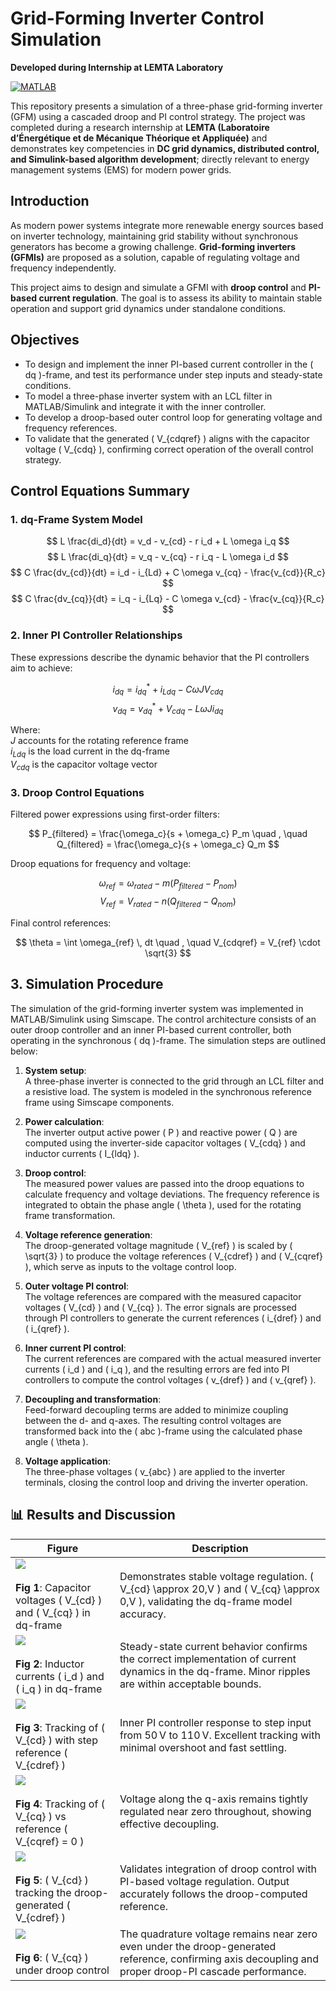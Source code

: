 # Grid-Forming Inverter Control Simulation  
**Developed during Internship at LEMTA Laboratory**

[![MATLAB](https://img.shields.io/badge/MATLAB-R2024b-orange)](https://www.mathworks.com/products/matlab.html)


This repository presents a simulation of a three-phase grid-forming inverter (GFM) using a cascaded droop and PI control strategy. The project was completed during a research internship at **LEMTA (Laboratoire d’Énergétique et de Mécanique Théorique et Appliquée)** and demonstrates key competencies in **DC grid dynamics, distributed control, and Simulink-based algorithm development**; directly relevant to energy management systems (EMS) for modern power grids.

## Introduction

As modern power systems integrate more renewable energy sources based on inverter technology, maintaining grid stability without synchronous generators has become a growing challenge. **Grid-forming inverters (GFMIs)** are proposed as a solution, capable of regulating voltage and frequency independently.

This project aims to design and simulate a GFMI with **droop control** and **PI-based current regulation**. The goal is to assess its ability to maintain stable operation and support grid dynamics under standalone conditions.



## Objectives

- To design and implement the inner PI-based current controller in the \( dq \)-frame, and test its performance under step inputs and steady-state conditions.  
- To model a three-phase inverter system with an LCL filter in MATLAB/Simulink and integrate it with the inner controller.  
- To develop a droop-based outer control loop for generating voltage and frequency references.  
- To validate that the generated \( V_{cdqref} \) aligns with the capacitor voltage \( V_{cdq} \), confirming correct operation of the overall control strategy.

## Control Equations Summary

###  1. dq-Frame System Model

$$
L \frac{di_d}{dt} = v_d - v_{cd} - r i_d + L \omega i_q
$$
$$
L \frac{di_q}{dt} = v_q - v_{cq} - r i_q - L \omega i_d
$$
$$
C \frac{dv_{cd}}{dt} = i_d - i_{Ld} + C \omega v_{cq} - \frac{v_{cd}}{R_c}
$$
$$
C \frac{dv_{cq}}{dt} = i_q - i_{Lq} - C \omega v_{cd} - \frac{v_{cq}}{R_c}
$$

### 2. Inner PI Controller Relationships

These expressions describe the dynamic behavior that the PI controllers aim to achieve:

$$
i_{dq} = i_{dq}^* + i_{Ldq} - C \omega J V_{cdq}
$$
$$
v_{dq} = v_{dq}^* + V_{cdq} - L \omega J i_{dq}
$$

Where:  
$J$ accounts for the rotating reference frame  
$i_{Ldq}$ is the load current in the dq-frame  
$V_{cdq}$ is the capacitor voltage vector

### 3. Droop Control Equations

Filtered power expressions using first-order filters:

$$
P_{filtered} = \frac{\omega_c}{s + \omega_c} P_m \quad , \quad Q_{filtered} = \frac{\omega_c}{s + \omega_c} Q_m
$$

Droop equations for frequency and voltage:

$$
\omega_{ref} = \omega_{rated} - m(P_{filtered} - P_{nom})
$$
$$
V_{ref} = V_{rated} - n(Q_{filtered} - Q_{nom})
$$

Final control references:

$$
\theta = \int \omega_{ref} \, dt \quad , \quad V_{cdqref} = V_{ref} \cdot \sqrt{3}
$$

## 3. Simulation Procedure

The simulation of the grid-forming inverter system was implemented in MATLAB/Simulink using Simscape. The control architecture consists of an outer droop controller and an inner PI-based current controller, both operating in the synchronous \( dq \)-frame. The simulation steps are outlined below:

1. **System setup**:  
   A three-phase inverter is connected to the grid through an LCL filter and a resistive load. The system is modeled in the synchronous reference frame using Simscape components.

2. **Power calculation**:  
   The inverter output active power \( P \) and reactive power \( Q \) are computed using the inverter-side capacitor voltages \( V_{cdq} \) and inductor currents \( I_{ldq} \).

3. **Droop control**:  
   The measured power values are passed into the droop equations to calculate frequency and voltage deviations. The frequency reference is integrated to obtain the phase angle \( \theta \), used for the rotating frame transformation.

4. **Voltage reference generation**:  
   The droop-generated voltage magnitude \( V_{ref} \) is scaled by \( \sqrt{3} \) to produce the voltage references \( V_{cdref} \) and \( V_{cqref} \), which serve as inputs to the voltage control loop.

5. **Outer voltage PI control**:  
   The voltage references are compared with the measured capacitor voltages \( V_{cd} \) and \( V_{cq} \). The error signals are processed through PI controllers to generate the current references \( i_{dref} \) and \( i_{qref} \).

6. **Inner current PI control**:  
   The current references are compared with the actual measured inverter currents \( i_d \) and \( i_q \), and the resulting errors are fed into PI controllers to compute the control voltages \( v_{dref} \) and \( v_{qref} \).

7. **Decoupling and transformation**:  
   Feed-forward decoupling terms are added to minimize coupling between the d- and q-axes. The resulting control voltages are transformed back into the \( abc \)-frame using the calculated phase angle \( \theta \).

8. **Voltage application**:  
   The three-phase voltages \( v_{abc} \) are applied to the inverter terminals, closing the control loop and driving the inverter operation.

 ## 📊 Results and Discussion

| **Figure** | **Description** |
|-----------|-----------------|
| ![](Figures/VCDQINITIAL.png)<br><br>**Fig 1**: Capacitor voltages \( V_{cd} \) and \( V_{cq} \) in dq-frame | Demonstrates stable voltage regulation. \( V_{cd} \approx 20\,V \) and \( V_{cq} \approx 0\,V \), validating the dq-frame model accuracy. |
| ![](Figures/IDIQINITIAL.png)<br><br>**Fig 2**: Inductor currents \( i_d \) and \( i_q \) in dq-frame | Steady-state current behavior confirms the correct implementation of current dynamics in the dq-frame. Minor ripples are within acceptable bounds. |
| ![](Figures/VCDREFANDVCD.png)<br><br>**Fig 3**: Tracking of \( V_{cd} \) with step reference \( V_{cdref} \) | Inner PI controller response to step input from 50 V to 110 V. Excellent tracking with minimal overshoot and fast settling. |
| ![](Figures/VCQREFANDVCQ.png)<br><br>**Fig 4**: Tracking of \( V_{cq} \) vs reference \( V_{cqref} = 0 \) | Voltage along the q-axis remains tightly regulated near zero throughout, showing effective decoupling. |
| ![](Figures/VCDREFANDVCDdroop.png)<br><br>**Fig 5**: \( V_{cd} \) tracking the droop-generated \( V_{cdref} \) | Validates integration of droop control with PI-based voltage regulation. Output accurately follows the droop-computed reference. |
| ![](Figures/VCQREFdroopANDVCQdroop.png)<br><br>**Fig 6**: \( V_{cq} \) under droop control | The quadrature voltage remains near zero even under the droop-generated reference, confirming axis decoupling and proper droop-PI cascade performance. |




